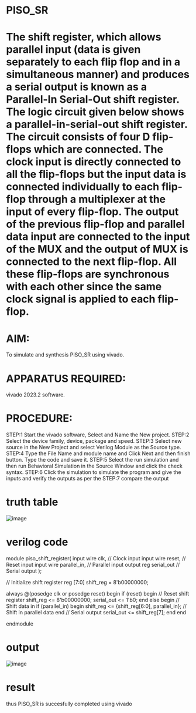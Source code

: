 # PISO_SR
# The shift register, which allows parallel input (data is given separately to each flip flop and in a simultaneous manner) and produces a serial output is known as a Parallel-In Serial-Out shift register. The logic circuit given below shows a parallel-in-serial-out shift register. The circuit consists of four D flip-flops which are connected. The clock input is directly connected to all the flip-flops but the input data is connected individually to each flip-flop through a multiplexer at the input of every flip-flop. The output of the previous flip-flop and parallel data input are connected to the input of the MUX and the output of MUX is connected to the next flip-flop. All these flip-flops are synchronous with each other since the same clock signal is applied to each flip-flop. 
# AIM: 
To simulate and synthesis  PISO_SR using vivado. 
# APPARATUS REQUIRED: 
vivado 2023.2 software. 
# PROCEDURE: 
STEP:1 Start the vivado software, Select and Name the New project. 
STEP:2 Select the device family, device, package and speed. 
STEP:3 Select new source in the New Project and select Verilog Module as the 
Source type. 
STEP:4 Type the File Name and module name and Click Next and then finish 
button. Type the code and save it. 
STEP:5 Select the run simulation and then run Behavioral Simulation in the 
Source Window and click the check syntax. 
STEP:6 Click the simulation to simulate the program and give the inputs and 
verify the outputs as per the 
STEP:7 compare the output 
# truth table
![image](https://github.com/RESMIRNAIR/PISO_SR/assets/154305926/f0f2d979-b298-4693-b5c8-8eea850936d4)
# verilog code
module piso_shift_register(
  input wire clk,       // Clock input
  input wire reset,     // Reset input
  input wire parallel_in,  // Parallel input
  output reg serial_out  // Serial output
);

// Initialize shift register
reg [7:0] shift_reg = 8'b00000000;

always @(posedge clk or posedge reset) begin
  if (reset) begin
    // Reset shift register
    shift_reg <= 8'b00000000;
    serial_out <= 1'b0;
  end
  else begin
    // Shift data in
    if (parallel_in) begin
      shift_reg <= {shift_reg[6:0], parallel_in}; // Shift in parallel data
    end
    // Serial output
    serial_out <= shift_reg[7];
  end
end

endmodule
# output
![image](https://github.com/SIVANANDHI-N/PISO_SR/assets/162731951/863ae810-0784-48d3-bd7e-5f8e4adf9a8b)

# result
thus PISO_SR is succesfully completed using vivado

